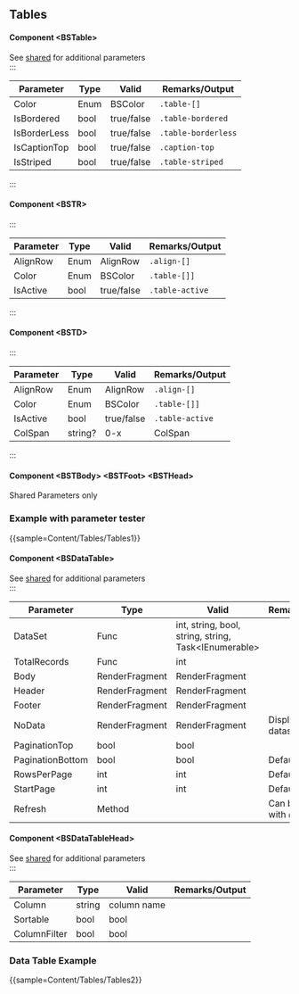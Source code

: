 ﻿## Tables
#### Component \<BSTable\>
See [shared](layout/shared) for additional parameters    
:::

| Parameter    | Type | Valid      | Remarks/Output      | 
|--------------|------|------------|---------------------|
| Color        | Enum | BSColor    | `.table-[]`         | {.table-striped .p-2}  
| IsBordered   | bool | true/false | `.table-bordered`   |
| IsBorderLess | bool | true/false | `.table-borderless` |
| IsCaptionTop | bool | true/false | `.caption-top`      |
| IsStriped    | bool | true/false | `.table-striped`    |

:::
#### Component \<BSTR\>
:::

| Parameter | Type | Valid      | Remarks/Output  | 
|-----------|------|------------|-----------------|
| AlignRow  | Enum | AlignRow   | `.align-[]`     | {.table-striped .p-2}  
| Color     | Enum | BSColor    | `.table-[]]`    |
| IsActive  | bool | true/false | `.table-active` |

:::
#### Component \<BSTD\>
:::

| Parameter | Type    | Valid      | Remarks/Output  | 
|-----------|---------|------------|-----------------|
| AlignRow  | Enum    | AlignRow   | `.align-[]`     | {.table-striped .p-2}  
| Color     | Enum    | BSColor    | `.table-[]]`    |
| IsActive  | bool    | true/false | `.table-active` |
| ColSpan   | string? | 0-x        | ColSpan         |

:::

#### Component \<BSTBody\> \<BSTFoot\> \<BSTHead\>
Shared Parameters only

### Example with parameter tester

{{sample=Content/Tables/Tables1}}

#### Component \<BSDataTable<TValue>\>
See [shared](layout/shared) for additional parameters    
:::

| Parameter        | Type                   | Valid                                                        | Remarks/Output                  | 
|------------------|------------------------|--------------------------------------------------------------|---------------------------------|
| DataSet          | Func                   | int, string, bool, string, string, Task<IEnumerable<TValue>> |                                 | {.table-striped .p-2}  
| TotalRecords     | Func                   | int                                                          |                                 |
| Body             | RenderFragment<TValue> | RenderFragment                                               |                                 |
| Header           | RenderFragment         | RenderFragment                                               |                                 |
| Footer           | RenderFragment         | RenderFragment                                               |                                 |
| NoData           | RenderFragment         | RenderFragment                                               | Displayed when dataset is empty |
| PaginationTop    | bool                   | bool                                                         |                                 |
| PaginationBottom | bool                   | bool                                                         | Default                         |
| RowsPerPage      | int                    | int                                                          | Default 20                      |
| StartPage        | int                    | int                                                          | Default 1                       |
| Refresh          | Method                 |                                                              | Can be invoked with @ref        |

#### Component \<BSDataTableHead\>
See [shared](layout/shared) for additional parameters    
:::

| Parameter    | Type   | Valid       | Remarks/Output | 
|--------------|--------|-------------|----------------|
| Column       | string | column name |                | {.table-striped .p-2} 
| Sortable     | bool   | bool        |                |
| ColumnFilter | bool   | bool        |                |

### Data Table Example

{{sample=Content/Tables/Tables2}}
